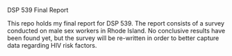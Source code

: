 DSP 539 Final Report

This repo holds my final report for DSP 539. The report consists of a survey
conducted on male sex workers in Rhode Island. No conclusive results have
been found yet, but the survey will be re-written in order to better 
capture data regarding HIV risk factors.
